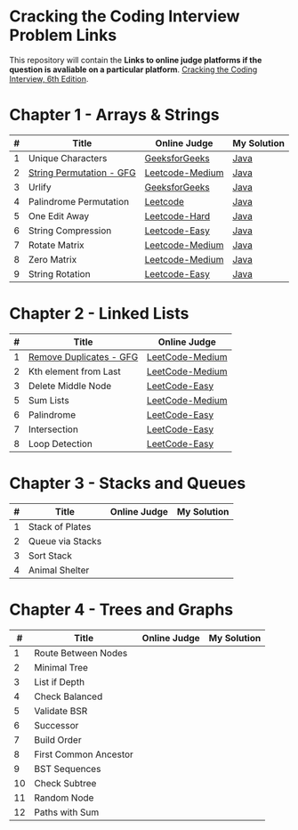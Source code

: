 
# Cracking the Coding Interview Problem Links

This repository will contain the **Links to online judge platforms if the question is avaliable on a particular platform**. [Cracking the Coding Interview, 6th Edition](http://www.crackingthecodinginterview.com/).
# Chapter 1 - Arrays & Strings
| # | Title | Online Judge | My Solution |
|---| ----- | -------- | ----------|
|1|Unique Characters|[GeeksforGeeks](https://www.geeksforgeeks.org/determine-string-unique-characters/)|[Java](cracking-the-coding-interview/Chapter1-Arrays&Strings/Question1.java)|
|2|[String Permutation - GFG](https://www.geeksforgeeks.org/check-if-two-strings-are-permutation-of-each-other/)|[Leetcode-Medium](https://leetcode.com/problems/permutation-in-string/description/)|[Java](cracking-the-coding-interview/Chapter1-Arrays&Strings/Question2.java)|
|3|Urlify|[GeeksforGeeks](https://www.geeksforgeeks.org/urlify-given-string-replace-spaces/)|[Java](cracking-the-coding-interview/Chapter1-Arrays&Strings/Question3.java)|
|4|Palindrome Permutation|[Leetcode](https://leetcode.com/articles/palindrome-permutation/#solution)|[Java](cracking-the-coding-interview/Chapter1-Arrays&Strings/Question4.java)|
|5|One Edit Away|[Leetcode-Hard](https://leetcode.com/problems/edit-distance/description/)|[Java](cracking-the-coding-interview/Chapter1-Arrays&Strings/Question5.java)|
|6|String Compression|[Leetcode-Easy](https://leetcode.com/problems/string-compression/description/)|[Java](cracking-the-coding-interview/Chapter1-Arrays&Strings/Question6.java)|
|7|Rotate Matrix|[Leetcode-Medium](https://leetcode.com/problems/rotate-image/description/)|[Java](cracking-the-coding-interview/Chapter1-Arrays&Strings/Question7.java)|
|8|Zero Matrix|[Leetcode-Medium](https://leetcode.com/problems/set-matrix-zeroes/description/)|[Java](cracking-the-coding-interview/Chapter1-Arrays&Strings/Question8.java)|
|9|String Rotation|[Leetcode-Easy](https://leetcode.com/problems/rotate-string/description/)|[Java](cracking-the-coding-interview/Chapter1-Arrays&Strings/Question8.java)|

# Chapter 2 - Linked Lists
| # | Title | Online Judge | 
|---| ----- | -------- | 
|1|[Remove Duplicates - GFG](https://www.geeksforgeeks.org/remove-duplicates-from-an-unsorted-linked-list/)|[LeetCode-Medium](https://leetcode.com/problems/remove-duplicates-from-sorted-list-ii/description/)|[Java](https://github.com/ahujaraman/competitive-coding-leetcode/tree/master/My-Solutions/remove-duplicates-from-sorted-list-ii.java)|
|2|Kth element from Last|[LeetCode-Medium](https://leetcode.com/problems/remove-nth-node-from-end-of-list/description/)|[Java](https://github.com/ahujaraman/competitive-coding-leetcode/blob/master/My-Solutions/remove-nth-node-from-end-of-list.java)|
|3|Delete Middle Node|[LeetCode-Easy](https://leetcode.com/problems/delete-node-in-a-linked-list/description/)|[Java](https://github.com/ahujaraman/competitive-coding-leetcode/blob/master/My-Solutions/delete-node-in-a-linked-list.java)|
|5|Sum Lists|[LeetCode-Medium](https://leetcode.com/problems/add-two-numbers/description/)|[Java](https://github.com/ahujaraman/competitive-coding-leetcode/tree/master/My-Solutions/add-two-numbers.java)|
|6|Palindrome|[LeetCode-Easy](https://leetcode.com/problems/palindrome-linked-list/description/)|[Java](https://github.com/ahujaraman/competitive-coding-leetcode/blob/master/My-Solutions/palindrome-linked-list.java)|
|7|Intersection|[LeetCode-Easy](https://leetcode.com/problems/intersection-of-two-linked-lists/description/)|[Java](https://github.com/ahujaraman/competitive-coding-leetcode/blob/master/My-Solutions/intersection-of-two-linked-lists.java)|
|8|Loop Detection|[LeetCode-Easy](https://leetcode.com/problems/linked-list-cycle/description/)|[Java](https://github.com/ahujaraman/competitive-coding-leetcode/blob/master/My-Solutions/linked-l3st Stacks and Queues-

# Chapter 3 - Stacks and Queues 
| # | Title | Online Judge | My Solution |
|---| ----- | -------- | ----------|
| 1 |Stack of Plates |||
| 2 |Queue via Stacks|||
| 3 |Sort Stack      |||
| 4 |Animal Shelter  |||

# Chapter 4 - Trees and Graphs
| # | Title | Online Judge | My Solution |
|---| ----- | -------- | ----------|
| 1 |Route Between Nodes |||
| 2 |Minimal Tree |||
| 3 |List if Depth |||
| 4 |Check Balanced |||
| 5 |Validate BSR |||
| 6 |Successor |||
| 7 |Build Order |||
| 8 |First Common Ancestor |||
| 9 |BST Sequences |||
| 10 |Check Subtree |||
| 11 |Random Node |||
| 12 |Paths with Sum |||










